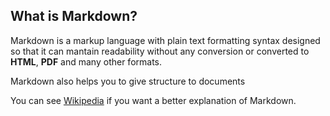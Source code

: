 What is Markdown?
-----------------

Markdown is a markup language with plain text formatting 
syntax designed so that it can mantain readability without 
any conversion or converted to **HTML**, **PDF** and many 
other formats. 

Markdown also helps you to give structure to documents

You can see [Wikipedia](http://en.wikipedia.org/wiki/Markdown)
if you want a better explanation of Markdown.
